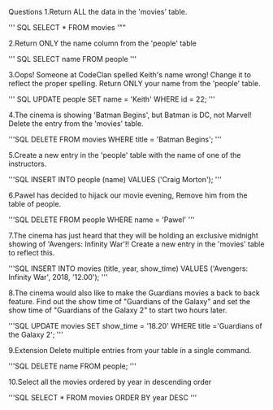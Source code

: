Questions
1.Return ALL the data in the 'movies' table.

''' SQL
SELECT * FROM movies
'""

2.Return ONLY the name column from the 'people' table

''' SQL
SELECT name FROM people
'''

3.Oops! Someone at CodeClan spelled Keith's name wrong! Change it to reflect the proper spelling.
Return ONLY your name from the 'people' table.

''' SQL
UPDATE people SET name = 'Keith' WHERE id = 22;
'''

4.The cinema is showing 'Batman Begins', but Batman is DC, not Marvel! Delete the entry from the 'movies' table.

'''SQL
DELETE FROM movies WHERE title = 'Batman Begins';
'''

5.Create a new entry in the 'people' table with the name of one of the instructors.

'''SQL
INSERT INTO people (name) VALUES ('Craig Morton');
'''


6.Pawel has decided to hijack our movie evening, Remove him from the table of people.

'''SQL
DELETE FROM people WHERE name = 'Pawel'
'''


7.The cinema has just heard that they will be holding an exclusive midnight showing of 'Avengers: Infinity War'!! Create a new entry in the 'movies' table to reflect this.

'''SQL
INSERT INTO movies (title, year, show_time) VALUES ('Avengers: Infinity War', 2018, '12.00');
'''

8.The cinema would also like to make the Guardians movies a back to back feature. Find out the show time of "Guardians of the Galaxy" and set the show time of "Guardians of the Galaxy 2" to start two hours later.

'''SQL
UPDATE movies SET show_time = '18.20' WHERE title ='Guardians of the Galaxy 2';
'''

9.Extension
Delete multiple entries from your table in a single command.

'''SQL
DELETE name FROM people;
'''

10.Select all the movies ordered by year in descending order

'''SQL
SELECT * FROM movies ORDER BY year DESC
'''
